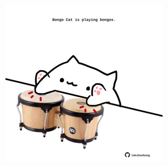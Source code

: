 <!-- built at 13/09/2021, 14:01:53 UTC -->
<p align="center">
  <img width="500" height="500" src="./ReadmeImage.svg">
</p>
